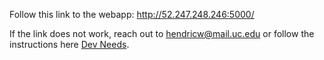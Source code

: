 Follow this link to the webapp: http://52.247.248.246:5000/

If the link does not work, reach out to hendricw@mail.uc.edu or follow the instructions here [Dev Needs](./dev-needs/commands-credentials-etc.txt).
